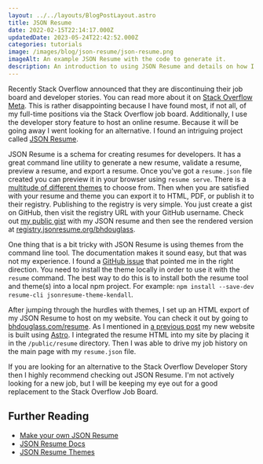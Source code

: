 ```yaml
---
layout: ../../layouts/BlogPostLayout.astro
title: JSON Resume
date: 2022-02-15T22:14:17.000Z
updatedDate: 2023-05-24T22:42:52.000Z
categories: tutorials
image: /images/blog/json-resume/json-resume.png
imageAlt: An example JSON Resume with the code to generate it.
description: An introduction to using JSON Resume and details on how I use it.
---
```


Recently Stack Overflow announced that they are discontinuing their job board and
developer stories. You can read more about it on [Stack Overflow Meta](https://meta.stackoverflow.com/questions/415293/sunsetting-jobs-developer-story).
This is rather disappointing because I have found most, if not all, of my full-time
positions via the Stack Overflow job board. Additionally, I use the developer story
feature to host an online resume. Because it will be going away I went looking for
an alternative. I found an intriguing project called [JSON Resume](https://jsonresume.org/).

JSON Resume is a schema for creating resumes for developers. It has a great command
line utility to generate a new resume, validate a resume, preview a resume, and
export a resume. Once you've got a `resume.json` file created you can preview
it in your browser using `resume serve`. There is a [multitude of different themes](https://jsonresume.org/themes/)
to choose from. Then when you are satisfied with your resume and theme you can
export it to HTML, PDF, or publish it to their registry. Publishing to the
registry is very simple. You just create a gist on GitHub, then visit the registry
URL with your GitHub username. Check out [my public gist](https://gist.github.com/bhdouglass/389f030a5e5f578a5b64d26ee45c3ef4)
with my JSON resume and then see the rendered version at [registry.jsonresume.org/bhdouglass](https://registry.jsonresume.org/bhdouglass).

One thing that is a bit tricky with JSON Resume is using themes from the command
line tool. The documentation makes it sound easy, but that was not my experience. I found
a [GitHub issue](https://github.com/jsonresume/resume-cli/issues/408) that pointed
me in the right direction. You need to install the theme locally in order to use
it with the `resume` command. The best way to do this is to install both the
resume tool and theme(s) into a local npm project. For example:
`npm install --save-dev resume-cli jsonresume-theme-kendall`.

After jumping through the hurdles with themes, I set up an HTML export of my
JSON Resume to host on my website. You can check it out by going to [bhdouglass.com/resume](/resume/).
As I mentioned in [a previous post](/blog/built-with-astro/) my
new website is built using [Astro](https://astro.build/). I integrated the resume
HTML into my site by placing it in the `/public/resume` directory. Then I was
able to drive my job history on the main page with my `resume.json` file.

If you are looking for an alternative to the Stack Overflow Developer Story then
I highly recommend checking out JSON Resume. I'm not actively looking for a new
job, but I will be keeping my eye out for a good replacement to the Stack Overflow
Job Board.

## Further Reading

- [Make your own JSON Resume](../how-to-build-a-developer-json-resume/)
- [JSON Resume Docs](https://jsonresume.org/getting-started/)
- [JSON Resume Themes](https://jsonresume.org/themes/)
